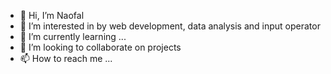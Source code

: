 - 👋 Hi, I’m Naofal
- 👀 I’m interested in by web development, data analysis and input operator
- 🌱 I’m currently learning ...
- 💞️ I’m looking to collaborate on projects
- 📫 How to reach me ...
